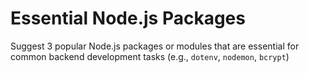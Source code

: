 # Essential Node.js Packages

Suggest 3 popular Node.js packages or modules that are essential for common backend development tasks (e.g., `dotenv`, `nodemon`, `bcrypt`)